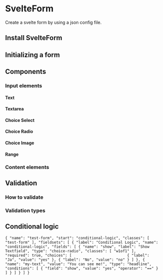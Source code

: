 # SvelteForm

Create a svelte form by using a json config file.

## Install SvelteForm

## Initializing a form

## Components

### Input elements

#### Text

#### Textarea

#### Choice Select

#### Choice Radio

#### Choice Image

#### Range

### Content elements

## Validation

### How to validate

### Validation types

## Conditional logic

`{
    "name": "test-form",
    "start": "conditional-logic",
    "classes": [ "test-form" ],
    "fieldsets": [
        {
            "label": "Conditional Logic",
            "name": "conditional-logic",
            "fields": [
                {
                    "name": "show",
                    "label": "Show Textfield",
                    "type": "choice-radio",
                    "classes": [ "w1of1" ], 
                    "required": true,
                    "choices": [                        
                        {
                            "label": "Ja",
                            "value": "yes"
                        },
                        {
                            "label": "No",
                            "value": "no"
                        }
                    ]
                },
                {
                    "name": "my-text",
                    "value": "You can see me!",
                    "type": "headline",
                    "conditions": [
                        {
                            "field": "show",
                            "value": "yes",
                            "operator": "=="
                        }
                    ]
                }
            ]
        }
    ]
}`